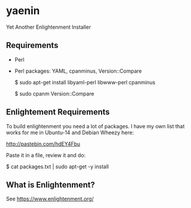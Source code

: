 yaenin
======

Yet Another Enlightenment Installer 

Requirements
------------

- Perl
- Perl packages: YAML, cpanminus, Version::Compare

  $ sudo apt-get install libyaml-perl libwww-perl cpanminus
  
  $ sudo cpanm Version::Compare

Enlightement Requirements
-------------------------

To build enlightenment you need a lot of packages. I have my own list that
works for me in Ubuntu-14 and Debian Wheezy here:

http://pastebin.com/hdEY4Fbu

Paste it in a file, review it and do:

  $ cat packages.txt | sudo apt-get -y install

What is Enlightenment?
----------------------

See https://www.enlightenment.org/

